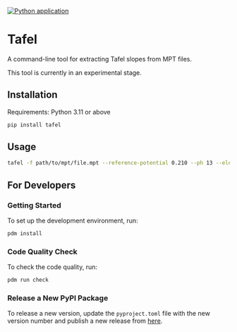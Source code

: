 
[![Python application](https://github.com/kmu/tafel/actions/workflows/test.yaml/badge.svg)](https://github.com/kmu/tafel/actions/workflows/test.yaml)

# Tafel


A command-line tool for extracting Tafel slopes from MPT files.

This tool is currently in an experimental stage.

## Installation

Requirements: Python 3.11 or above

```bash
pip install tafel
```

## Usage

```bash
tafel -f path/to/mpt/file.mpt --reference-potential 0.210 --ph 13 --electrolyte-resistance 0.05
```

## For Developers

### Getting Started

To set up the development environment, run:

```bash
pdm install
```

### Code Quality Check

To check the code quality, run:

```bash
pdm run check
```

### Release a New PyPI Package

To release a new version, update the `pyproject.toml` file with the new version number and publish a new release from [here](https://github.com/kmu/tafel/releases/new).
